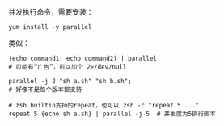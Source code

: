 并发执行命令，需要安装：

```shell
yum install -y parallel
```



类似：

```shell
(echo command1; echo command2) | parallel
# 可能有“广告”，可以加个 2>/dev/null

parallel -j 2 "sh a.sh" "sh b.sh";  
# 好像不是每个版本都支持

# zsh builtin支持的repeat，也可以 zsh -c "repeat 5 ..."
repeat 5 {echo sh a.sh} | parallel -j 5  # 并发度为5执行脚本
```

